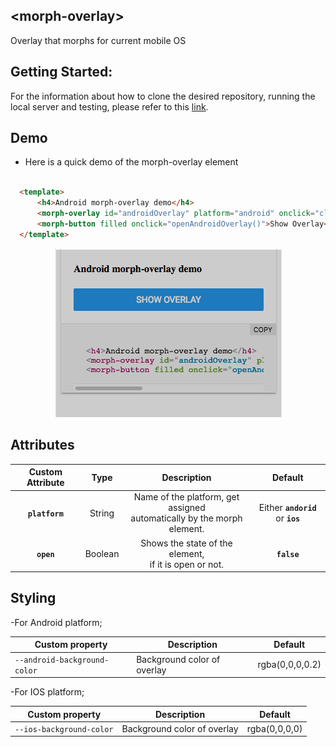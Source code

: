 ## &lt;morph-overlay&gt;
Overlay that morphs for current mobile OS

## Getting Started:
For the information about how to clone the desired repository, running the local server and testing, please refer to this [link](https://github.com/moduware/polymorph-components/blob/master/INFO.md).


## Demo
- Here is a quick demo of the morph-overlay element

```html

  <template>
      <h4>Android morph-overlay demo</h4>
      <morph-overlay id="androidOverlay" platform="android" onclick="closeAndroidOverlay()"></morph-overlay>
      <morph-button filled onclick="openAndroidOverlay()">Show Overlay</morph-button>
  </template>

```

<p align="center" >
  <img src="./demo-images/morph-overlay-demo.png" alt="morph sidebar demo image" />
</p>

## Attributes

|      Custom Attribute      |   Type  |                                   Description                                  |              Default              |
|:--------------------------:|:-------:|:------------------------------------------------------------------------------:|:---------------------------------:|
|       **`platform`**       |  String | Name of the platform, get assigned<br> automatically by the morph element.     | Either **`andorid`** or **`ios`** |
| **`open`** |  Boolean | Shows the state of the element,<br> if it is open or not.  | **`false`**                       |



## Styling
-For Android platform;

Custom property                  | Description                            | Default
---------------------------------|----------------------------------------|--------------------
`--android-background-color`     | Background color of overlay            | rgba(0,0,0,0.2)

-For IOS platform;

Custom property                  | Description                            | Default
---------------------------------|----------------------------------------|--------------------
`--ios-background-color`         | Background color of overlay            | rgba(0,0,0,0)
